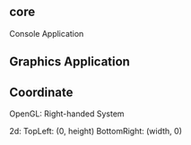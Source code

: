 ## core

Console Application

## Graphics Application

## Coordinate

OpenGL: Right-handed System

2d: 
TopLeft: (0, height)
BottomRight: (width, 0)